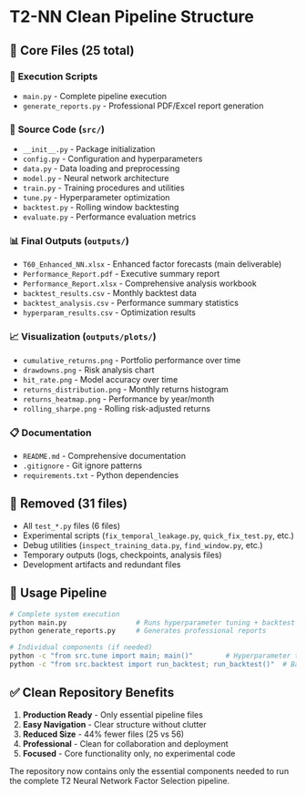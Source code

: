 # T2-NN Clean Pipeline Structure

## 📁 Core Files (25 total)

### 🚀 **Execution Scripts**
- `main.py` - Complete pipeline execution
- `generate_reports.py` - Professional PDF/Excel report generation

### 🔧 **Source Code** (`src/`)
- `__init__.py` - Package initialization
- `config.py` - Configuration and hyperparameters  
- `data.py` - Data loading and preprocessing
- `model.py` - Neural network architecture
- `train.py` - Training procedures and utilities
- `tune.py` - Hyperparameter optimization
- `backtest.py` - Rolling window backtesting
- `evaluate.py` - Performance evaluation metrics

### 📊 **Final Outputs** (`outputs/`)
- `T60_Enhanced_NN.xlsx` - Enhanced factor forecasts (main deliverable)
- `Performance_Report.pdf` - Executive summary report
- `Performance_Report.xlsx` - Comprehensive analysis workbook
- `backtest_results.csv` - Monthly backtest data
- `backtest_analysis.csv` - Performance summary statistics
- `hyperparam_results.csv` - Optimization results

### 📈 **Visualization** (`outputs/plots/`)
- `cumulative_returns.png` - Portfolio performance over time
- `drawdowns.png` - Risk analysis chart
- `hit_rate.png` - Model accuracy over time
- `returns_distribution.png` - Monthly returns histogram
- `returns_heatmap.png` - Performance by year/month
- `rolling_sharpe.png` - Rolling risk-adjusted returns

### 📋 **Documentation**
- `README.md` - Comprehensive documentation
- `.gitignore` - Git ignore patterns
- `requirements.txt` - Python dependencies

## 🧹 **Removed (31 files)**
- All `test_*.py` files (6 files)
- Experimental scripts (`fix_temporal_leakage.py`, `quick_fix_test.py`, etc.)
- Debug utilities (`inspect_training_data.py`, `find_window.py`, etc.)
- Temporary outputs (logs, checkpoints, analysis files)
- Development artifacts and redundant files

## 🎯 **Usage Pipeline**

```bash
# Complete system execution
python main.py                 # Runs hyperparameter tuning + backtest
python generate_reports.py     # Generates professional reports

# Individual components (if needed)
python -c "from src.tune import main; main()"        # Hyperparameter tuning only
python -c "from src.backtest import run_backtest; run_backtest()"  # Backtest only
```

## ✅ **Clean Repository Benefits**

1. **Production Ready** - Only essential pipeline files
2. **Easy Navigation** - Clear structure without clutter  
3. **Reduced Size** - 44% fewer files (25 vs 56)
4. **Professional** - Clean for collaboration and deployment
5. **Focused** - Core functionality only, no experimental code

The repository now contains only the essential components needed to run the complete T2 Neural Network Factor Selection pipeline.